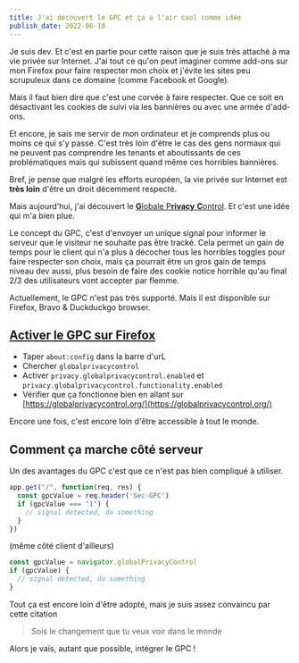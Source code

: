 ```yaml
---
title: J'ai découvert le GPC et ça a l'air cool comme idée
publish_date: 2022-06-18
---
```


Je suis dev. Et c'est en partie pour cette raison que je suis très attaché à ma vie privée sur Internet. J'ai tout ce qu'on peut imaginer comme add-ons sur mon Firefox pour faire respecter mon choix et j'évite les sites peu scrupuleux dans ce domaine (comme Facebook et Google).

Mais il faut bien dire que c'est une corvée à faire respecter. Que ce soit en désactivant les cookies de suivi via les bannières ou avec une armée d'add-ons.


 Et encore, je sais me servir de mon ordinateur et je comprends plus ou moins ce qui s'y passe. C'est très loin d'être le cas des gens normaux qui ne peuvent pas comprendre les tenants et aboutissants de ces problématiques mais qui subissent quand même ces horribles bannières.

Bref, je pense que malgré les efforts européen, la vie privée sur Internet est **très loin** d'être un droit décemment respecté. 

Mais aujourd'hui, j'ai découvert le [**G**lobale P**rivacy** **C**ontrol](https://globalprivacycontrol.org/). Et c'est une idée qui m'a bien plue. 

Le concept du GPC, c'est d'envoyer un unique signal pour informer le serveur que le visiteur ne souhaite pas être tracké. Cela permet un gain de temps pour le client qui n'a plus à décocher tous les horribles toggles pour faire respecter son choix, mais ça pourrait être un gros gain de temps niveau dev aussi, plus besoin de faire des cookie notice horrible qu'au final 2/3 des utilisateurs vont accepter par flemme.

Actuellement, le GPC n'est pas très supporté. Mais il est disponible sur Firefox, Bravo & Duckduckgo browser.

## [Activer le GPC sur Firefox](https://blog.mozilla.org/netpolicy/2021/10/28/implementing-global-privacy-control/)

- Taper `about:config` dans la barre d'urL 
- Chercher `globalprivacycontrol`
- Activer `privacy.globalprivacycontrol.enabled` et `privacy.globalprivacycontrol.functionality.enabled`
- Vérifier que ça fonctionne bien en allant sur [https://globalprivacycontrol.org/](https://globalprivacycontrol.org/)

Encore une fois, c'est encore loin d'être accessible à tout le monde.

## Comment ça marche côté serveur

Un des avantages du GPC c'est que ce n'est pas bien compliqué à utiliser.

```js
app.get("/", function(req, res) {
  const gpcValue = req.header('Sec-GPC')
  if (gpcValue === "1") {
    // signal detected, do something
  }
})
```

(même côté client d'ailleurs)

```js
const gpcValue = navigator.globalPrivacyControl
if (gpcValue) {
  // signal detected, do something
}
```

Tout ça est encore loin d'être adopté, mais je suis assez convaincu par cette citation

> Sois le changement que tu veux voir dans le monde

Alors je vais, autant que possible, intégrer le GPC ! 